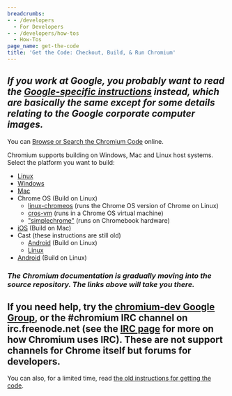 ```yaml
---
breadcrumbs:
- - /developers
  - For Developers
- - /developers/how-tos
  - How-Tos
page_name: get-the-code
title: 'Get the Code: Checkout, Build, & Run Chromium'
---
```


## *If you work at Google, you probably want to read the [Google-specific instructions](https://goto.corp.google.com/building-chrome) instead, which are basically the same except for some details relating to the Google corporate computer images.*

You can [Browse or Search the Chromium Code](https://source.chromium.org/chromium) online.

Chromium supports building on Windows, Mac and Linux host systems.
Select the platform you want to build:

*   [Linux](https://chromium.googlesource.com/chromium/src/+/main/docs/linux/build_instructions.md)
*   [Windows](https://chromium.googlesource.com/chromium/src/+/main/docs/windows_build_instructions.md)
*   [Mac](https://chromium.googlesource.com/chromium/src/+/main/docs/mac_build_instructions.md)
*   Chrome OS (Build on Linux)
    *   [linux-chromeos](https://chromium.googlesource.com/chromium/src/+/main/docs/chromeos_build_instructions.md)
                (runs the Chrome OS version of Chrome on Linux)
    *   [cros-vm](/chromium-os/developer-library/guides/containers/cros-vm/)
                (runs in a Chrome OS virtual machine)
    *   ["simplechrome"](/chromium-os/developer-library/guides/development/simple-chrome-workflow/)
                (runs on Chromebook hardware)
*   [iOS](https://chromium.googlesource.com/chromium/src/+/main/docs/ios/build_instructions.md) (Build on Mac)
*   Cast (these instructions are still old)
    *   [Android](https://chromium.googlesource.com/chromium/src/+/main/docs/android_cast_build_instructions.md) (Build on Linux)
    *   [Linux](https://chromium.googlesource.com/chromium/src/+/main/docs/linux/cast_build_instructions.md)
*   [Android](https://chromium.googlesource.com/chromium/src/+/main/docs/android_build_instructions.md) (Build on Linux)

### *The Chromium documentation is gradually moving into the source repository. The links above will take you there.*

## If you need help, try the [chromium-dev Google Group](https://groups.google.com/a/chromium.org/forum/#!forum/chromium-dev), or the #chromium IRC channel on irc.freenode.net (see the [IRC page](/developers/irc) for more on how Chromium uses IRC). **These are not support channels for Chrome itself but forums for developers.**

You can also, for a limited time, read [the old instructions for getting the
code](/developers/how-tos/old-get-the-code).

